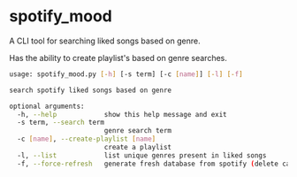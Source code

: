 # spotify_mood

A CLI tool for searching liked songs based on genre.

Has the ability to create playlist's based on genre searches.

```bash
usage: spotify_mood.py [-h] [-s term] [-c [name]] [-l] [-f]

search spotify liked songs based on genre

optional arguments:
  -h, --help            show this help message and exit
  -s term, --search term
                        genre search term
  -c [name], --create-playlist [name]
                        create a playlist
  -l, --list            list unique genres present in liked songs
  -f, --force-refresh   generate fresh database from spotify (delete cache)
```


